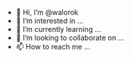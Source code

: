 - 👋 Hi, I’m @walorok
- 👀 I’m interested in ...
- 🌱 I’m currently learning ...
- 💞️ I’m looking to collaborate on ...
- 📫 How to reach me ...

<!---
walorok/walorok is a ✨ special ✨ repository because its `README.md` (this file) appears on your GitHub profile.
You can click the Preview link to take a look at your changes.
--->
